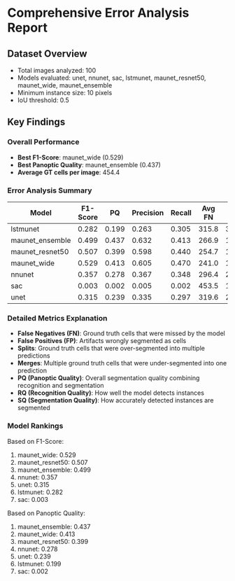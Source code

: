 # Comprehensive Error Analysis Report

## Dataset Overview
- Total images analyzed: 100
- Models evaluated: unet, nnunet, sac, lstmunet, maunet_resnet50, maunet_wide, maunet_ensemble
- Minimum instance size: 10 pixels
- IoU threshold: 0.5

## Key Findings

### Overall Performance
- **Best F1-Score**: maunet_wide (0.529)
- **Best Panoptic Quality**: maunet_ensemble (0.437)
- **Average GT cells per image**: 454.4

### Error Analysis Summary

| Model | F1-Score | PQ | Precision | Recall | Avg FN | Avg FP | Avg Splits | Avg Merges |
|-------|----------|----|-----------|---------|---------|---------|-----------|-----------|
| lstmunet | 0.282 | 0.199 | 0.263 | 0.305 | 315.8 | 389.0 | 1.7 | 41.8 |
| maunet_ensemble | 0.499 | 0.437 | 0.632 | 0.413 | 266.9 | 109.0 | 3.4 | 28.3 |
| maunet_resnet50 | 0.507 | 0.399 | 0.598 | 0.440 | 254.7 | 134.6 | 0.9 | 36.9 |
| maunet_wide | 0.529 | 0.413 | 0.605 | 0.470 | 241.0 | 139.1 | 1.3 | 35.2 |
| nnunet | 0.357 | 0.278 | 0.367 | 0.348 | 296.4 | 272.7 | 3.6 | 47.3 |
| sac | 0.003 | 0.002 | 0.005 | 0.002 | 453.5 | 179.0 | 0.1 | 8.2 |
| unet | 0.315 | 0.239 | 0.335 | 0.297 | 319.6 | 268.0 | 3.1 | 53.1 |

### Detailed Metrics Explanation
- **False Negatives (FN)**: Ground truth cells that were missed by the model
- **False Positives (FP)**: Artifacts wrongly segmented as cells
- **Splits**: Ground truth cells that were over-segmented into multiple predictions
- **Merges**: Multiple ground truth cells that were under-segmented into one prediction
- **PQ (Panoptic Quality)**: Overall segmentation quality combining recognition and segmentation
- **RQ (Recognition Quality)**: How well the model detects instances
- **SQ (Segmentation Quality)**: How accurately detected instances are segmented

### Model Rankings
Based on F1-Score:
1. maunet_wide: 0.529
2. maunet_resnet50: 0.507
3. maunet_ensemble: 0.499
4. nnunet: 0.357
5. unet: 0.315
6. lstmunet: 0.282
7. sac: 0.003

Based on Panoptic Quality:
1. maunet_ensemble: 0.437
2. maunet_wide: 0.413
3. maunet_resnet50: 0.399
4. nnunet: 0.278
5. unet: 0.239
6. lstmunet: 0.199
7. sac: 0.002
